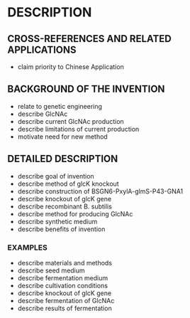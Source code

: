 # DESCRIPTION

## CROSS-REFERENCES AND RELATED APPLICATIONS

- claim priority to Chinese Application

## BACKGROUND OF THE INVENTION

- relate to genetic engineering
- describe GlcNAc
- describe current GlcNAc production
- describe limitations of current production
- motivate need for new method

## DETAILED DESCRIPTION

- describe goal of invention
- describe method of glcK knockout
- describe construction of BSGN6-PxylA-glmS-P43-GNA1
- describe knockout of glcK gene
- describe recombinant B. subtilis
- describe method for producing GlcNAc
- describe synthetic medium
- describe benefits of invention

### EXAMPLES

- describe materials and methods
- describe seed medium
- describe fermentation medium
- describe cultivation conditions
- describe knockout of glcK gene
- describe fermentation of GlcNAc
- describe results of fermentation

